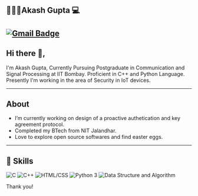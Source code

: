 ## 👱🏻‍♂️Akash Gupta 💻 

[![Gmail Badge](https://img.shields.io/badge/-aksgpt30@gmail.com-c14438?style=flat-square&logo=Gmail&logoColor=white&link=mailto:aksgpt30@gmail.com)](mailto:aksgpt30@gmail.com)
---
## Hi there 👋,           
I'm Akash Gupta, Currently Pursuing Postgraduate in Communication and Signal Processing at IIT Bombay. Proficient in C++ and Python Language. Presently I'm working in the area of Security in IoT devices.

---

## About
- I’m currently working on design of a proactive authetication and key agreement protocol.
- Completed my BTech from NIT Jalandhar.
- Love to explore open source softwares and find easter eggs.

---

## 💪 Skills

<img src="https://img.shields.io/badge/C-lightgrey" alt="C" /> <img src="https://img.shields.io/badge/C++-ff69b4" alt="C++" /> <img src="https://img.shields.io/badge/HTML/CSS-important" alt="HTML/CSS" /> <img src="https://img.shields.io/badge/Python 3-informational" alt="Python 3" /> <img src="https://img.shields.io/badge/Data Structure and Algorithm-blue" alt="Data Structure and Algorithm" />

Thank you!
